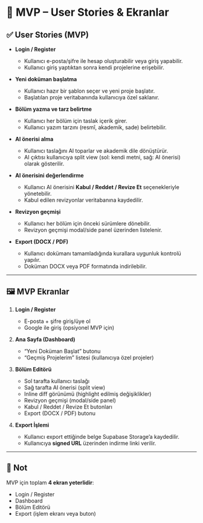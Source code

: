 # 📝 MVP – User Stories & Ekranlar

## ✅ User Stories (MVP)

- **Login / Register**
  - Kullanıcı e-posta/şifre ile hesap oluşturabilir veya giriş yapabilir.
  - Kullanıcı giriş yaptıktan sonra kendi projelerine erişebilir.

- **Yeni doküman başlatma**
  - Kullanıcı hazır bir şablon seçer ve yeni proje başlatır.
  - Başlatılan proje veritabanında kullanıcıya özel saklanır.

- **Bölüm yazma ve tarz belirtme**
  - Kullanıcı her bölüm için taslak içerik girer.
  - Kullanıcı yazım tarzını (resmî, akademik, sade) belirtebilir.

- **AI önerisi alma**
  - Kullanıcı taslağını AI toparlar ve akademik dile dönüştürür.
  - AI çıktısı kullanıcıya split view (sol: kendi metni, sağ: AI önerisi) olarak gösterilir.

- **AI önerisini değerlendirme**
  - Kullanıcı AI önerisini **Kabul / Reddet / Revize Et** seçenekleriyle yönetebilir.
  - Kabul edilen revizyonlar veritabanına kaydedilir.

- **Revizyon geçmişi**
  - Kullanıcı her bölüm için önceki sürümlere dönebilir.
  - Revizyon geçmişi modal/side panel üzerinden listelenir.

- **Export (DOCX / PDF)**
  - Kullanıcı dokümanı tamamladığında kurallara uygunluk kontrolü yapılır.
  - Doküman DOCX veya PDF formatında indirilebilir.

---

## 🖼️ MVP Ekranlar

1. **Login / Register**
   - E-posta + şifre giriş/üye ol
   - Google ile giriş (opsiyonel MVP için)

2. **Ana Sayfa (Dashboard)**
   - “Yeni Doküman Başlat” butonu
   - “Geçmiş Projelerim” listesi (kullanıcıya özel projeler)

3. **Bölüm Editörü**
   - Sol tarafta kullanıcı taslağı
   - Sağ tarafta AI önerisi (split view)
   - Inline diff görünümü (highlight edilmiş değişiklikler)
   - Revizyon geçmişi (modal/side panel)
   - Kabul / Reddet / Revize Et butonları
   - Export (DOCX / PDF) butonu

4. **Export İşlemi**
   - Kullanıcı export ettiğinde belge Supabase Storage’a kaydedilir.
   - Kullanıcıya **signed URL** üzerinden indirme linki verilir.

---

## 📌 Not
MVP için toplam **4 ekran yeterlidir**:  
- Login / Register  
- Dashboard  
- Bölüm Editörü  
- Export (işlem ekranı veya buton)  
